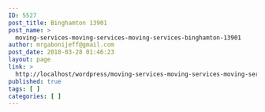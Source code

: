 ```yaml
---
ID: 5527
post_title: Binghamton 13901
post_name: >
  moving-services-moving-services-moving-services-binghamton-13901
author: mrgabonijeff@gmail.com
post_date: 2018-03-28 01:46:23
layout: page
link: >
  http://localhost/wordpress/moving-services-moving-services-moving-services-binghamton-13901/
published: true
tags: [ ]
categories: [ ]
---
```

